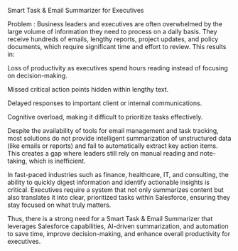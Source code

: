  Smart Task & Email Summarizer for Executives

Problem : Business leaders and executives are often overwhelmed by the large volume of information they need to process on a daily basis. They receive hundreds of emails, lengthy reports, project updates, and policy documents, which require significant time and effort to review. This results in:

Loss of productivity as executives spend hours reading instead of focusing on decision-making.

Missed critical action points hidden within lengthy text.

Delayed responses to important client or internal communications.

Cognitive overload, making it difficult to prioritize tasks effectively.

Despite the availability of tools for email management and task tracking, most solutions do not provide intelligent summarization of unstructured data (like emails or reports) and fail to automatically extract key action items. This creates a gap where leaders still rely on manual reading and note-taking, which is inefficient.

In fast-paced industries such as finance, healthcare, IT, and consulting, the ability to quickly digest information and identify actionable insights is critical. Executives require a system that not only summarizes content but also translates it into clear, prioritized tasks within Salesforce, ensuring they stay focused on what truly matters.

Thus, there is a strong need for a Smart Task & Email Summarizer that leverages Salesforce capabilities, AI-driven summarization, and automation to save time, improve decision-making, and enhance overall productivity for executives.
